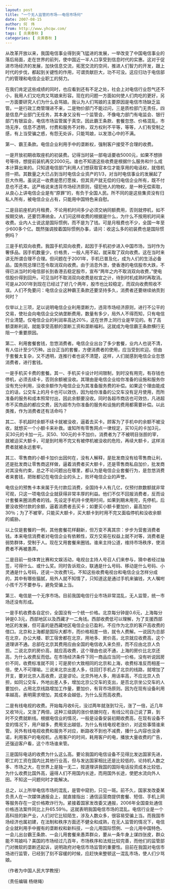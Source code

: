 ```yaml
---
layout: post
title: "一个无人监管的市场——电信市场何"
date: 2007-08-15
author: 何　伟
from: http://www.yhcqw.com/
tags: [ 炎黄春秋 ]
categories: [ 炎黄春秋 ]
---
```





从改革开放以来，我国电信事业得到突飞猛进的发展，一举改变了中国电信事业的落后局面，走在世界的前列，使中国近一半人口享受到信息时代的实惠。这对于促进市场经济的发展，加快信息交流，拓宽交流的空间，推进人们智力的开发，跟上时代的步伐，都起到关键性的作用，可谓贡献巨大，功不可没。这应归功于电信部门的管理和电信企业职工的努力。


在我们肯定这些成绩的同时，也应看到还有不足之处，社会上对电信行业怨气还不小，我用人们又吃肉又骂娘来形容。现在的问题一方面如何使人们肉吃的更好，另一方面要研究人们为什么会骂娘。我认为人们骂娘的主要原因是电信市场缺乏监管。一是行政工商管理进不来，二是物价部门不能过问，三是质检部门无责任，四是信息产业部门无任务，其本身又没有一个监管会，不像电力部门有电监会、银行部门有银监会，电信市场监管属于真空。因此霸王条款、套餐忽悠、价格混乱，市场无序，信息不透明，付费和服务不对称，双方权利不平等，等等，人们有受制之感，有上当受骗之惑，有怨无处诉，只能骂娘，以发泄心中的不满。

第一、霸王条款。电信企业利用手中的垄断权，强制客户接受不合理的收费。


一是开放初期收取座机的初装费。记得当时装一部电话要收5000元，如果不想排号等待，想提前装机再交2000元。谁也不知道这些收费是根据什么服务和什么成本计算出来的。只知道电信部门利用人们想获取官本位才能享用的电话权，就借机捞一把。其数量之大已占到当时电信企业资产的1/3，对当时电信事业的发展起了巨大作用。虽说这一收费是愿打愿挨，但其资产就无偿的归电信企业所有，既不付息也不还本。这严格说来违背市场经济原则，侵犯他人的物权，是一种无偿索取，从良心上讲电信企业是有“原罪”的，有负于全国人民。所不同的是这些集资没有归私人所有，被电信企业占有，只能用中国特色来自慰。


二是目前座机的月租费，不论用机时间多少必须交纳同额费用，否则就停机，如不按期交纳，还要罚滞纳金。人们问这样收费的根据是什么，为什么不按用机时间来收费。业内人士说这是国际惯例，而不是为了钱。可是月租费也不少，全国一年至少600多个亿。既然强调按着国际惯例办事，请问：收这么多的初装费也是国际惯例吗？


三是手机双向收费。我国手机双向收费，起因于手机初步进入中国市场，当时作为奢侈品。因手机数量少，价格贵，一般人用不起，就采取了双向收费。这在当时来讲无所谓合理不合理。但问题在于2001年，手机已普及化，成为人们的生活必备品，国务院总理已签令取消双向收费。由于消息外泄，使香港的电信股市大跌，不得已派当时的电信部长到香港去稳定股市，宣布“两年之内不取消双向收费，”使电信股价得到回升。可见当时不取消双向收费是权宜之计，待到时机成熟时再取消。可是从2001年到现在已经过了好几个两年，股市也比较稳定，而双向收费照收不误。人们不免要问：电信企业这种霸王条款还要坚持多久，消费者还要继续纳贡到何时？


仅举以上三项，足以说明电信企业利用垄断力，违背市场经济原则，进行不公平的交易，使社会向电信企业交纳垄断费用，数量有多少，局外人不得而知，只有电信行业清楚。仅电信企业的利润率高达20%，这在世界上同行业是罕见的。有了高额垄断利润，就能享受高额的垄断工资和垄断福利。这就成为电信霸王条款横行无阻一个重要原因。


第二、利用套餐套钱，忽悠消费者。电信企业出台了多少套餐，业内人也说不清，有人估计至少1万种。出台正当的套餐，方便消费者的使用，应当受到欢迎。但由于套餐太复杂，又不透明，连推行者也说不清楚，这样，人们就感到电信企业忽悠消费者，进行套钱。


一是手机买卡费的套餐。其一、手机买卡设计时间限制，到时没有用完，有存钱也停机，必须去续卡，否则余额被没收。其理由是电信企业给你准备的设施和服务你没有充分利用，没收余额作为电信企业为其准备服务费的补偿。如果这个理由能成立的话，公交车上的月卡也可以效仿，因为给你准备的公交车没有足月使用，而所准备的服务和成本照常付出，因此余额要没收。同时各超市商店也可效仿，凡进超市不买商品的都应交费，因为超市为你准备的服务和设施的费用都需要补偿。以此类推，作为消费者还有活命吗？


其二、手机超时余额不续卡就被没收，逼着去买卡。顾客为了手机中的余额不被没收，就想买一个小额卡来补救。谁知所有零售网点一律规定，买10元的卡加3元，买30元的卡加一元，买50、100元的卡不加价。消费者为了不被明目张胆的宰，就被迫买大额卡，可是到时用不完又有被停机被没收的危险，再续大额卡，这样消费者就被永远套牢。


其三、零售商的小额卡加价出因何在，没有人解释，是批发商没有给零售商让利，还是批发商让零售商这样做，逼着消费者买大额卡，还是零售商私自加价，批发商对其没有约束，总之不论问题出在哪里，都认为是电信企业套餐行为，是忽悠消费者来套钱，把账都记在电信企业的头上，败坏电信企业的声誉。


电信业的预售卡本来属于先付款后消费，全国持卡人有几亿，仅预付款数额就非常可观，只这一项电信企业就获得非常丰厚的利益。他们不仅不回报消费者，反而设计套餐来圈消费者的钱。先设定手机持卡使用时间，如果到期未用完，先停机，后要没收预付款的余额，逼着消费者去买卡；如要买小额卡要加价，最高加价30％；为了不被宰，只能买大额卡，买大额卡到时用不完又面临停机和没收余额的威胁。


以上仅是套餐的一例，其他套餐花样翻新，但万变不离其宗：步步为营套消费者钱。本来电信消费者对电信企业有依赖性，双方交易在权益上就不对等，消费者是弱势群体，受制于人。现在又用套餐来圈钱。谁来主持公道，维持市场秩序，使消费者不再被愚弄。


二是目前一些体育比赛和文娱活动，电视台主持人号召人们来参与，猜中者经过抽签，可得什么、或什么奖。同时告诉观众，联通是什么号码、移动是什么号码、小灵通是什么号码，还说一次收费1元。不知这些收费电视台和电信企业怎样分成的，其中有哪些猫腻，局外人就不知情了，只知道这是通过手机来骗钱，大人嘱咐小孩千万不要参与，避免受骗上当。

第三、电信是一个无序市场。目前我国电信行业市场非常混乱，无人监管，统一市场还没有形成。


一是手机收费各自定价，全国没有一个统一价格。北京每分钟是0.6元，上海每分钟是0.3元，西部地区以及西藏才一二角钱。西部收费低可以理解，为了支援西部地区的发展，但可喜的是西藏地区电信企业已盈利，不应作为北京的客户高收费的借口。北京和上海都是国际大都市，而价格相差一倍，就令人费解。一说因为总部在北京，办公大楼、职工宿舍都在北京，用地多、房价高，北京就应收费高，这个道理讲不通。总部在北京其费用应由全国的电信收入来负担，而不应由北京人负担。二说北京的房价高，就应高收费，这个理由也说不通，上海的房价比北京还高，为什么收费反而低。在市场经济条件下同一商品应当同一价格，没有听说因房价不同，收费标准就不同；可是房价大致相同的北京和上海，收费标准反而相差一倍，使人不可理喻。三说来北京出差人多，往回打手机占了北京的线路，就增加了开支，要对北京人高收费，这是谬论。北京外地人多，用话率高，不应北京人负担，如同公交车，外地出差人多，增加北京公交车的支出，是否北京坐公交车的人要加价。占用北京线路增加工作量，要加价，有背市场原则。因为在现有设备利用率越高，表明需求增加，其成本会越低，为什么反而高收费。


二是有线电视的收费。开始每月收6元，没过两年就涨到12元，涨了一倍，近几年又收18元，又涨了两倍，这种三级跳的涨价依据何在，有线公司自己说了算，到时不交费就断线。根据电信业的情况，一般是设备安装初期收费高，在现有设备不变的情况下，用户越多，费用支出越低，为什么有线电视老涨价，对这些事情谁来管。另外有线电视收费和服务不对应，断路收不到也不减费，播什么内容也没承诺，利用客户的电视机，占用客户的时间，耗用客户的电，播放大量收费的广告，还强迫客户看，这个市场谁来管。


三是国际电话的收费为什么这么高。要论我国的电信设备不见得比发达国家先进，职工的工资在国内比其他行业高，但与发达国家相比还是比较低的，论持机人数之多、市场之大，在世界上是独一无二，按道理讲我国的国际电话投资成本比较低，为什么收费比国外高，逼得人们不用国内长途，而用国外长途，使肥水流向外人田。不知这一问题何时才能解决。


总之，以上所举电信市场的混乱，是管中窥豹，只见一斑。前不久，国家发改委某负责人在一次媒体通报会上，就直接指出：通信运营商提供套餐、短信、手机上网等服务存在一定价格欺诈行为。紧接着国家发改委又通报，2006年全国查处通信价格违法案件同比上升65.59％。这就表明我国电信市场的混乱。电信行业是一个高科技的新产业，人们对它比较陌生，涉及人数众多，很容易受骗上当。而我国市场经济也属初建，在法制和秩序方面还不健全和成熟，在无人监管的情况下，电信企业就利用手中握有的垄断权和新科技，一会儿用国际惯例、一会儿用中国特色、一会儿出台霸王条款、一会儿用套餐来愚弄群众，要从一条牛身上谋四张皮，群众能不骂娘吗？美国的市场经过几百年，市场秩序和法规比较完善，而他们的监管部门对微软的垄断还起诉，说明政府对电信市场监管的重要性。目前在我国对电信市场进行监管，已经到了刻不容缓的时候，应赶快来整顿这一混乱市场，使人们少骂娘。

（作者为中国人民大学教授）

（责任编辑 杨继绳）


